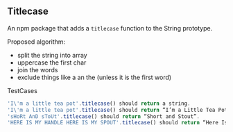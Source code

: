 ## Titlecase

An npm package that adds a `titlecase` function to the String prototype.

Proposed algorithm:

* split the string into array
* uppercase the first char
* join the words
* exclude things like a an the (unless it is the first word)

TestCases
```javascript
'I\'m a little tea pot'.titlecase() should return a string.
'I\'m a little tea pot'.titlecase() should return “I’m a Little Tea Pot”.
'sHoRt AnD sToUt'.titlecase() should return “Short and Stout”.
'HERE IS MY HANDLE HERE IS MY SPOUT'.titlecase() should return “Here Is My Handle Here Is My Spout”.
```
